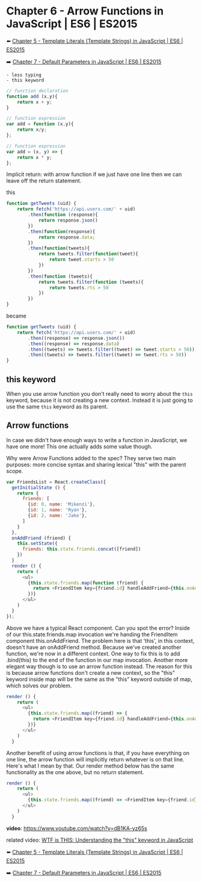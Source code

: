 # Chapter 6 - Arrow Functions in JavaScript | ES6 | ES2015

:arrow_left: [Chapter 5 - Template Literals (Template Strings) in JavaScript | ES6 | ES2015](https://github.com/xgirma/reactor01/tree/master/05)

:arrow_right: [Chapter 7 - Default Parameters in JavaScript | ES6 | ES2015](https://github.com/xgirma/reactor01/tree/master/07)

    - less typing
    - this keyword
    
```javascript
// function declaration
function add (x,y){
    return x + y;
}
```

```javascript
// function expression
var add = function (x,y){
    return x/y;
};
```

```javascript
// function expression
var add = (x, y) => {
    return x * y;
};
```

Implicit return: with arrow function if we just have one line then we can leave off the return statement.

this
```javascript
function getTweets (uid) {
    return fetch('https://api.users.com/' + uid)
        .then(function (response){
            return response.json()
        })
        .then(function(response){
            return response.data;
        })
        .then(function(tweets){
            return tweets.filter(function(tweet){
                return tweet.starts > 50
            })
        })
        .then(function (tweets){
            return tweets.filter(function (tweets){
                return tweets.rts > 50
            })
        })
}
```
became
```javascript
function getTweets (uid) {
    return fetch('https://api.users.com/' + uid)
        .then((response) => response.json())
        .then((response) => response.data)
        .then((tweets) => tweets.filter((tweet) => tweet.starts > 50))
        .then((tweets) => tweets.filter((tweet) => tweet.rts > 50))
}
```

## this keyword
When you use arrow function you don't really need to worry about the `this` keyword, because it is not creating a new
context. Instead it is just going to use the same `this` keyword as its parent.

## Arrow functions
In case we didn't have enough ways to write a function in JavaScript, we have one more! This one actually adds some value though.

Why were Arrow Functions added to the spec? They serve two main purposes: more concise syntax and sharing lexical "this" with the parent scope.

```javascript
var FriendsList = React.createClass({
  getInitialState () {
    return {
      friends: [
        {id: 0, name: 'Mikenzi'},
        {id: 1, name: 'Ryan'},
        {id: 2, name: 'Jake'},
      ]
    }
  },
  onAddFriend (friend) {
    this.setState({
      friends: this.state.friends.concat([friend])
    })
  }
  render () {
    return (
      <ul>
        {this.state.friends.map(function (friend) {
          return <FriendItem key={friend.id} handleAddFriend={this.onAddFriend}>{friend.name}</FriendItem>
        })}
      </ul>        
    )
  }
});
```

Above we have a typical React component. Can you spot the error? Inside of our this.state.friends.map invocation we're handing the FriendItem component this.onAddFriend. The problem here is that 'this', in this context, doesn't have an onAddFriend method. Because we've created another function, we're now in a different context. One way to fix this is to add .bind(this) to the end of the function in our map invocation. Another more elegant way though is to use an arrow function instead. The reason for this is because arrow functions don't create a new context, so the "this" keyword inside map will be the same as the "this" keyword outside of map, which solves our problem.

```javascript
render () {
    return (
      <ul>
        {this.state.friends.map((friend) => {
          return <FriendItem key={friend.id} handleAddFriend={this.onAddFriend}>{friend.name}></FriendItem>
        })}
      </ul>
    )
  }
```

Another benefit of using arrow functions is that, if you have everything on one line, the arrow function will implicitly return whatever is on that line. Here's what I mean by that. Our render method below has the same functionality as the one above, but no return statement.

```javascript
render () {
    return (
      <ul>
        {this.state.friends.map((friend) => <FriendItem key={friend.id} handleAddFriend={this.onAddFriend}>{friend.name}</FriendItem>)}
      </ul>
    )
  }
```

**video**: https://www.youtube.com/watch?v=dB1KA-yz65s

related video: [WTF is THIS: Understanding the "this" keyword in JavaScript](https://www.youtube.com/watch?v=zE9iro4r918)

:arrow_left: [Chapter 5 - Template Literals (Template Strings) in JavaScript | ES6 | ES2015](https://github.com/xgirma/reactor01/tree/master/05)

:arrow_right: [Chapter 7 - Default Parameters in JavaScript | ES6 | ES2015](https://github.com/xgirma/reactor01/tree/master/07)